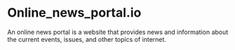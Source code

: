 # Online_news_portal.io
An online news portal is a website that provides news and information about the current events, issues, and other topics of internet.
